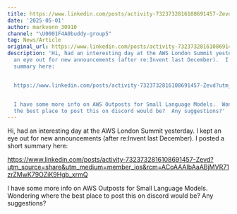 ```yaml
---
title: https://www.linkedin.com/posts/activity-7323732816108691457-Zevd?utm_source=share&utm_medium=member_ios&rcm=ACoAAAIbAaABjMVR71zrZMwK79OZiK9Hgb_xrmQ
date: '2025-05-01'
author: markvenn_30910
channel: "\U0001F4A0buddy-group5"
tag: News/Article
original_url: https://www.linkedin.com/posts/activity-7323732816108691457-Zevd?utm_source=share&utm_medium=member_ios&rcm=ACoAAAIbAaABjMVR71zrZMwK79OZiK9Hgb_xrmQ
description: 'Hi, had an interesting day at the AWS London Summit yesterday.  I kept
  an eye out for new announcements (after re:Invent last December).  I posted a short
  summary here:


  https://www.linkedin.com/posts/activity-7323732816108691457-Zevd?utm_source=share&utm_medium=member_ios&rcm=ACoAAAIbAaABjMVR71zrZMwK79OZiK9Hgb_xrmQ


  I have some more info on AWS Outposts for Small Language Models.  Wondering where
  the best place to post this on discord would be?  Any suggestions?'
---
```


Hi, had an interesting day at the AWS London Summit yesterday.  I kept an eye out for new announcements (after re:Invent last December).  I posted a short summary here:

https://www.linkedin.com/posts/activity-7323732816108691457-Zevd?utm_source=share&utm_medium=member_ios&rcm=ACoAAAIbAaABjMVR71zrZMwK79OZiK9Hgb_xrmQ

I have some more info on AWS Outposts for Small Language Models.  Wondering where the best place to post this on discord would be?  Any suggestions?